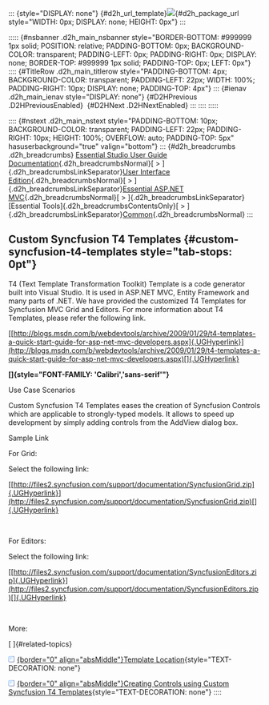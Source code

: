 ::: {style="DISPLAY: none"}
[](ms-xhelp:///?Id=d2h_url_template){#d2h_url_template}![](!package_url!){#d2h_package_url style="WIDTH: 0px; DISPLAY: none; HEIGHT: 0px"}
:::

::::: {#nsbanner .d2h_main_nsbanner style="BORDER-BOTTOM: #999999 1px solid; POSITION: relative; PADDING-BOTTOM: 0px; BACKGROUND-COLOR: transparent; PADDING-LEFT: 0px; PADDING-RIGHT: 0px; DISPLAY: none; BORDER-TOP: #999999 1px solid; PADDING-TOP: 0px; LEFT: 0px"}
:::: {#TitleRow .d2h_main_titlerow style="PADDING-BOTTOM: 4px; BACKGROUND-COLOR: transparent; PADDING-LEFT: 22px; WIDTH: 100%; PADDING-RIGHT: 10px; DISPLAY: none; PADDING-TOP: 4px"}
::: {#ienav .d2h_main_ienav style="DISPLAY: none"}
[](ms-xhelp:///?Id=5025f523-965c-4413-b52b-03f11224c504){#D2HPrevious .D2HPreviousEnabled}  [](ms-xhelp:///?Id=9dfa5cba-e10d-451a-88d6-29cdc4f63daa){#D2HNext .D2HNextEnabled}
:::
::::
:::::

:::: {#nstext .d2h_main_nstext style="PADDING-BOTTOM: 10px; BACKGROUND-COLOR: transparent; PADDING-LEFT: 22px; PADDING-RIGHT: 10px; HEIGHT: 100%; OVERFLOW: auto; PADDING-TOP: 5px" hasuserbackground="true" valign="bottom"}
::: {#d2h_breadcrumbs .d2h_breadcrumbs}
[Essential Studio User Guide Documentation](ms-xhelp:///?Id=12457748-09e3-4d74-a240-8e049cedf030){.d2h_breadcrumbsNormal}[ \> ]{.d2h_breadcrumbsLinkSeparator}[User Interface Edition](ms-xhelp:///?Id=c29296b7-531c-413b-a0ec-488ca1f7f669){.d2h_breadcrumbsNormal}[ \> ]{.d2h_breadcrumbsLinkSeparator}[Essential ASP.NET MVC](ms-xhelp:///?Id=4b14e7d1-65c4-4f67-b1aa-2c37709905a5){.d2h_breadcrumbsNormal}[ \> ]{.d2h_breadcrumbsLinkSeparator}[Essential Tools]{.d2h_breadcrumbsContentsOnly}[ \> ]{.d2h_breadcrumbsLinkSeparator}[Common](ms-xhelp:///?Id=0f9b05f6-f36d-48a5-8581-0888005aad4e){.d2h_breadcrumbsNormal}
:::

## Custom Syncfusion T4 Templates {#custom-syncfusion-t4-templates style="tab-stops: 0pt"}

T4 (Text Template Transformation Toolkit) Template is a code generator built into Visual Studio. It is used in ASP.NET MVC, Entity Framework and many parts of .NET. We have provided the customized T4 Templates for Syncfusion MVC Grid and Editors. For more information about T4 Templates, please refer the following link.

[[http://blogs.msdn.com/b/webdevtools/archive/2009/01/29/t4-templates-a-quick-start-guide-for-asp-net-mvc-developers.aspx]{.UGHyperlink}](http://blogs.msdn.com/b/webdevtools/archive/2009/01/29/t4-templates-a-quick-start-guide-for-asp-net-mvc-developers.aspx)[]{.UGHyperlink}

**[]{style="FONT-FAMILY: 'Calibri','sans-serif'"}** 

Use Case Scenarios

Custom Syncfusion T4 Templates eases the creation of Syncfusion Controls which are applicable to strongly-typed models. It allows to speed up development by simply adding controls from the AddView dialog box.

Sample Link

For Grid:

Select the following link:

[[http://files2.syncfusion.com/support/documentation/SyncfusionGrid.zip]{.UGHyperlink}](http://files2.syncfusion.com/support/documentation/SyncfusionGrid.zip)[]{.UGHyperlink}

 

For Editors:

Select the following link:

[[http://files2.syncfusion.com/support/documentation/SyncfusionEditors.zip]{.UGHyperlink}](http://files2.syncfusion.com/support/documentation/SyncfusionEditors.zip)[]{.UGHyperlink}

 

More:

[ ]{#related-topics}

[![](button.gif){border="0" align="absMiddle"}Template Location](ms-xhelp:///?Id=9dfa5cba-e10d-451a-88d6-29cdc4f63daa){style="TEXT-DECORATION: none"}

[![](button.gif){border="0" align="absMiddle"}Creating Controls using Custom Syncfusion T4 Templates](ms-xhelp:///?Id=f49f8108-e1c5-4104-9fc2-9150816b0870){style="TEXT-DECORATION: none"}
::::
